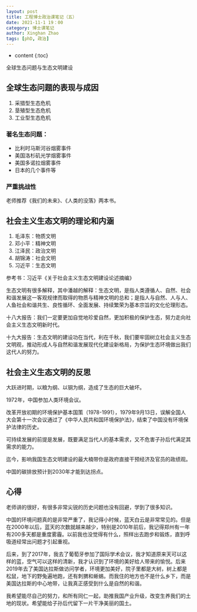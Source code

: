 ```yaml
---
layout: post
title: 工程博士政治课笔记（五）
date: 2021-11-1 19：00
category: 博士课笔记
author: Xinghan Zhao
tags: [phD, 政治]
---
```


* content
{:toc}


全球生态问题与生态文明建设





## 全球生态问题的表现与成因

1. 采猎型生态危机
2. 垦殖型生态危机
3. 工业型生态危机

### 著名生态问题：

- 比利时马斯河谷烟雾事件
- 美国洛杉矶光学烟雾事件
- 美国多诺拉烟雾事件
- 日本的几个事件等

### 严重挑战性

老师推荐《我们的未来》、《人类的没落》两本书。

## 社会主义生态文明的理论和内涵

1. 毛泽东：物质文明
2. 邓小平：精神文明
3. 江泽民：政治文明
4. 胡锦涛：社会文明
5. 习近平：生态文明

参考书：习近平《关于社会主义生态文明建设论述摘编》

生态文明有很多解释，其中潘越的解释：生态文明，是指人类遵循人、自然、社会和谐发展这一客观规律而取得的物质与精神文明的总和；是指人与自然、人与人、人鱼社会和谐共生、良性循环、全面发展、持续繁荣为基本宗旨的文化伦理形态。

十八大报告：我们一定要更加自觉地珍爱自然，更加积极的保护生态，努力走向社会主义生态文明新时代。

十九大报告：生态文明的建设功在当代，利在千秋，我们要牢固树立社会主义生态文明观，推动形成人与自然和谐发展现代化建设新格局，为保护生态环境做出我们这代人的努力。

## 社会主义生态文明的反思

大跃进时期，以粮为纲、以钢为纲，造成了生态的巨大破坏。

1972年，中国参加人类环境会议。

改革开放初期的环境保护基本国策（1978-1991），1979年9月13日，误解全国人大会第十一次会议通过了《中华人民共和国环境保护法》，结束了中国没有环境保护法律的历史。

可持续发展的前提是发展，既要满足当代人的基本需求，又不危害子孙后代满足其需求的能力。

迄今，影响我国生态文明建设的最大楠带你是政府直接干预经济及官员的政绩观。

中国的碳排放预计到2030年才能到达拐点。

## 心得

老师讲的很好，有很多非常尖锐的历史问题也没有回避，学到了很多知识。

中国的环境问题真的是非常严重了，我记得小时候，蓝天白云是非常常见的。但是在2000年以后，蓝天的次数就越来越少，特别是2010年前后，我记得郑州有一年有200多天都是重度雾霾。以前我也没觉得有什么，照样出去跑步和锻炼，直到呼吸道经常出问题才引起重视。

后来，到了2017年，我去了葡萄牙参加了国际学术会议，我才知道原来天可以这样的蓝，空气可以这样的清新，我才认识到了环境的美好给人带来的愉悦。后来2019年去了美国达拉斯做访问学者，环境更加美好，院子里都是大树，树上都是松鼠，地下的野兔遍地跑，还有刺猬和蜥蜴。而我住的地方也不是什么乡下，而是美国达拉斯的中心地带，让我真正感受到什么是自然的和谐。

我希望能尽自己的努力，和所有同仁一起，助推我国产业升级，改变生养我们的土地的现状。希望能给子孙后代留下一片干净美丽的国土。


